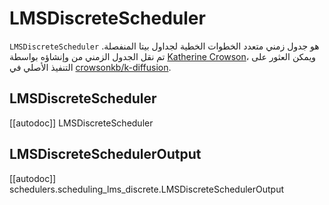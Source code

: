 # LMSDiscreteScheduler

`LMSDiscreteScheduler` هو جدول زمني متعدد الخطوات الخطية لجداول بيتا المنفصلة. تم نقل الجدول الزمني من وإنشاؤه بواسطة [Katherine Crowson](https://github.com/crowsonkb/)، ويمكن العثور على التنفيذ الأصلي في [crowsonkb/k-diffusion](https://github.com/crowsonkb/k-diffusion/blob/481677d114f6ea445aa009cf5bd7a9cdee909e47/k_diffusion/sampling.py#L181).

## LMSDiscreteScheduler

[[autodoc]] LMSDiscreteScheduler

## LMSDiscreteSchedulerOutput

[[autodoc]] schedulers.scheduling_lms_discrete.LMSDiscreteSchedulerOutput